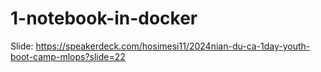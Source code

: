 # 1-notebook-in-docker
Slide: https://speakerdeck.com/hosimesi11/2024nian-du-ca-1day-youth-boot-camp-mlops?slide=22
